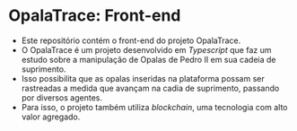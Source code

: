 # OpalaTrace: Front-end

- Este repositório contém o front-end do projeto OpalaTrace. 
- O OpalaTrace é um projeto desenvolvido em _Typescript_ que faz um estudo sobre a manipulação de Opalas de Pedro II em sua cadeia de suprimento.
- Isso possibilita que as opalas inseridas na plataforma possam ser rastreadas a medida que avançam na cadia de suprimento, passando por diversos agentes.
- Para isso, o projeto também utiliza _blockchain_, uma tecnologia com alto valor agregado.